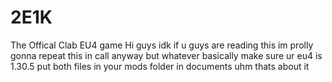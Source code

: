 # 2E1K
The Offical Clab EU4 game
Hi guys idk if u guys are reading this im prolly gonna repeat this in call anyway but whatever
basically make sure ur eu4 is 1.30.5 
put both files in your mods folder in documents 
uhm thats about it


